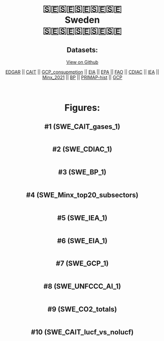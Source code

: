 
<center>
<h1 align="center">
🇸🇪🇸🇪🇸🇪🇸🇪🇸🇪
<br>
Sweden
<br>
🇸🇪🇸🇪🇸🇪🇸🇪🇸🇪
</h1>
<h2>Datasets:</h2>
<p><a href="https://github.com/dquintani/GreenhouseData/tree/master/country_data/SWE_Sweden/data">View on Github</a>
<br></p><p><a href="data/SWE_EDGAR.csv">EDGAR</a> || <a href="data/SWE_CAIT.csv">CAIT</a> || <a href="data/SWE_GCP_consupmption.csv">GCP_consupmption</a> || <a href="data/SWE_EIA.csv">EIA</a> || <a href="data/SWE_EPA.csv">EPA</a> || <a href="data/SWE_FAO.csv">FAO</a> || <a href="data/SWE_CDIAC.csv">CDIAC</a> || <a href="data/SWE_IEA.csv">IEA</a> || <a href="data/SWE_Minx_2021.csv">Minx_2021</a> || <a href="data/SWE_BP.csv">BP</a> || <a href="data/SWE_PRIMAP-hist.csv">PRIMAP-hist</a> || <a href="data/SWE_GCP.csv">GCP</a></p><p><br></p>
<h1>Figures:</h1><h2>#1 (SWE_CAIT_gases_1)</h2>
<p><img alt="" src="figures/SWE_CAIT_gases_1.png" /></p><h2>#2 (SWE_CDIAC_1)</h2>
<p><img alt="" src="figures/SWE_CDIAC_1.png" /></p><h2>#3 (SWE_BP_1)</h2>
<p><img alt="" src="figures/SWE_BP_1.png" /></p><h2>#4 (SWE_Minx_top20_subsectors)</h2>
<p><img alt="" src="figures/SWE_Minx_top20_subsectors.png" /></p><h2>#5 (SWE_IEA_1)</h2>
<p><img alt="" src="figures/SWE_IEA_1.png" /></p><h2>#6 (SWE_EIA_1)</h2>
<p><img alt="" src="figures/SWE_EIA_1.png" /></p><h2>#7 (SWE_GCP_1)</h2>
<p><img alt="" src="figures/SWE_GCP_1.png" /></p><h2>#8 (SWE_UNFCCC_AI_1)</h2>
<p><img alt="" src="figures/SWE_UNFCCC_AI_1.png" /></p><h2>#9 (SWE_CO2_totals)</h2>
<p><img alt="" src="figures/SWE_CO2_totals.png" /></p><h2>#10 (SWE_CAIT_lucf_vs_nolucf)</h2>
<p><img alt="" src="figures/SWE_CAIT_lucf_vs_nolucf.png" /></p>